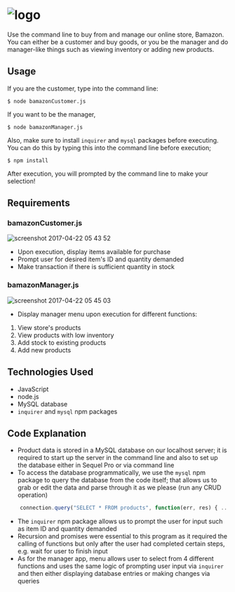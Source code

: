 # ![logo](https://cloud.githubusercontent.com/assets/21274043/25304539/fc27df56-271d-11e7-9491-54ee3dea7067.png)

Use the command line to buy from and manage our online store, Bamazon. You can either be a customer and buy goods, or you be the manager and do manager-like things such as viewing inventory or adding new products.

## Usage

If you are the customer, type into the command line:

```
$ node bamazonCustomer.js
```

If you want to be the manager,

```
$ node bamazonManager.js
```

Also, make sure to install `inquirer` and `mysql` packages before executing. You can do this by typing this into the command line before execution;

```
$ npm install
```

After execution, you will prompted by the command line to make your selection!

## Requirements

### bamazonCustomer.js

![screenshot 2017-04-22 05 43 52](https://cloud.githubusercontent.com/assets/21274043/25304576/f6377f24-271e-11e7-9da0-c991dc557c88.png)

- Upon execution, display items available for purchase
- Prompt user for desired item's ID and quantity demanded
- Make transaction if there is sufficient quantity in stock

### bamazonManager.js

![screenshot 2017-04-22 05 45 03](https://cloud.githubusercontent.com/assets/21274043/25304575/f6227fde-271e-11e7-8f27-e344ed0974e9.png)

- Display manager menu upon execution for different functions:
1. View store's products
2. View products with low inventory
3. Add stock to existing products
4. Add new products

## Technologies Used

- JavaScript
- node.js
- MySQL database
- `inquirer` and `mysql` npm packages

## Code Explanation

- Product data is stored in a MySQL database on our localhost server; it is required to start up the server in the command line and also to set up the database either in Sequel Pro or via command line
- To access the database programmatically, we use the `mysql` npm package to query the database from the code itself; that allows us to grab or edit the data and parse through it as we please (run any CRUD operation)

```js
	connection.query("SELECT * FROM products", function(err, res) { ... });
```

- The `inquirer` npm package allows us to prompt the user for input such as item ID and quantity demanded
- Recursion and promises were essential to this program as it required the calling of functions but only after the user had completed certain steps, e.g. wait for user to finish input
- As for the manager app, menu allows user to select from 4 different functions and uses the same logic of prompting user input via `inquirer` and then either displaying database entries or making changes via queries





